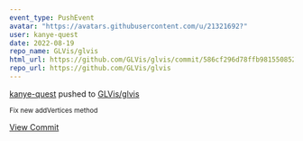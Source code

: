 ```yaml
---
event_type: PushEvent
avatar: "https://avatars.githubusercontent.com/u/21321692?"
user: kanye-quest
date: 2022-08-19
repo_name: GLVis/glvis
html_url: https://github.com/GLVis/glvis/commit/586cf296d78ffb98155085230497f133ef3bed30
repo_url: https://github.com/GLVis/glvis
---
```


<a href='https://github.com/kanye-quest' target='_blank'>kanye-quest</a> pushed to <a href='https://github.com/GLVis/glvis' target='_blank'>GLVis/glvis</a>

<small>Fix new addVertices method</small>

<a href='https://github.com/GLVis/glvis/commit/586cf296d78ffb98155085230497f133ef3bed30' target='_blank'>View Commit</a>